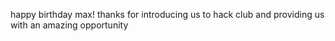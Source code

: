 happy birthday max! thanks for introducing us to hack club and providing us with an amazing opportunity
